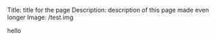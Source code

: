 Title:          title for the page
Description:    description of this page
                made even longer
Image:          /test.img

hello
